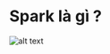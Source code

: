 # Spark là gì ?

![alt text](https://www.mastercode.vn/Upload/Tmp/103602240217apache-spark-la-gi-700x300.jpg)